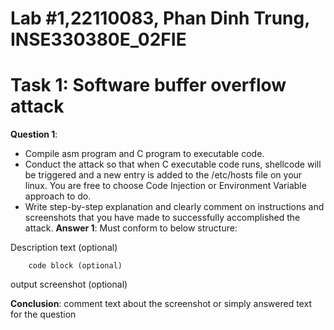 # Lab #1,22110083, Phan Dinh Trung, INSE330380E_02FIE
# Task 1: Software buffer overflow attack
**Question 1**:
- Compile asm program and C program to executable code. 
- Conduct the attack so that when C executable code runs, shellcode will be triggered and a new entry is  added to the /etc/hosts file on your linux. 
  You are free to choose Code Injection or Environment Variable approach to do. 
- Write step-by-step explanation and clearly comment on instructions and screenshots that you have made to successfully accomplished the attack.
**Answer 1**: Must conform to below structure:

Description text (optional)


``` 
    code block (optional)
```

output screenshot (optional)

**Conclusion**: comment text about the screenshot or simply answered text for the question